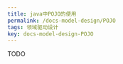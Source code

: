 ```yaml
---
title: java中POJO的使用
permalink: /docs-model-design/POJO
tags: 领域驱动设计
key: docs-model-design-POJO
---
```

TODO
